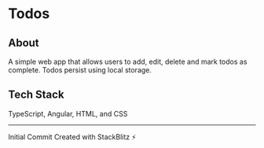 # Todos

## About
A simple web app that allows users to add, edit, delete and mark todos as complete. Todos persist using local storage.

## Tech Stack
TypeScript, Angular, HTML, and CSS



<hr>
Initial Commit Created with StackBlitz ⚡️
